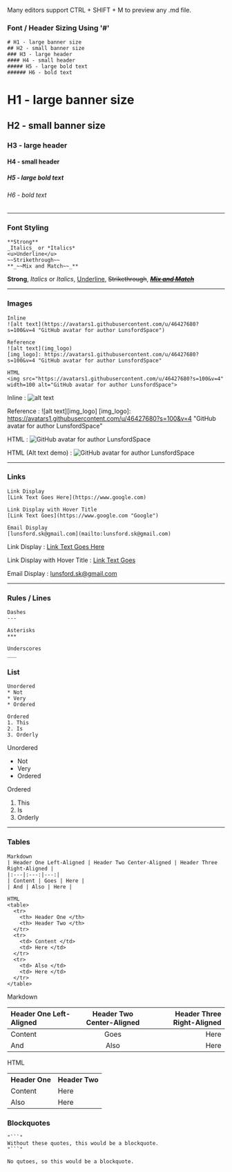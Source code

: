 Many editors support CTRL + SHIFT + M to preview any .md file.

### Font / Header Sizing Using '#'
```
# H1 - large banner size
## H2 - small banner size
### H3 - large header
#### H4 - small header
##### H5 - large bold text
###### H6 - bold text
```

# H1 - large banner size
## H2 - small banner size
### H3 - large header
#### H4 - small header
##### H5 - large bold text
###### H6 - bold text

---

### Font Styling
```
**Strong**
_Italics_ or *Italics*
<u>Underline</u>
~~Strikethrough~~
**_~~Mix and Match~~_**
```

**Strong**,
_Italics_ or *Italics*,
<u>Underline</u>,
~~Strikethrough~~,
<u>**_*~~Mix and Match~~*_**</u>

---

### Images
```
Inline
![alt text](https://avatars1.githubusercontent.com/u/46427680?s=100&v=4 "GitHub avatar for author LunsfordSpace")

Reference
![alt text](img_logo)
[img_logo]: https://avatars1.githubusercontent.com/u/46427680?s=100&v=4 "GitHub avatar for author LunsfordSpace"

HTML
<img src="https://avatars1.githubusercontent.com/u/46427680?s=100&v=4" width=100 alt="GitHub avatar for author LunsfordSpace">
```

Inline :
![alt text](https://avatars1.githubusercontent.com/u/46427680?s=100&v=4 "GitHub avatar for author LunsfordSpace")

Reference :
![alt text][img_logo]
[img_logo]: https://avatars1.githubusercontent.com/u/46427680?s=100&v=4 "GitHub avatar for author LunsfordSpace"

HTML :
<img src="https://avatars1.githubusercontent.com/u/46427680?s=100&v=4" alt="GitHub avatar for author LunsfordSpace">

HTML (Alt text demo) :
<img src="" alt="GitHub avatar for author LunsfordSpace">

---

### Links
```
Link Display
[Link Text Goes Here](https://www.google.com)

Link Display with Hover Title
[Link Text Goes](https://www.google.com "Google")

Email Display
[lunsford.sk@gmail.com](mailto:lunsford.sk@gmail.com)
```

Link Display :
[Link Text Goes Here](https://www.google.com)

Link Display with Hover Title :
[Link Text Goes](https://www.google.com "Google")

Email Display :
[lunsford.sk@gmail.com](mailto:lunsford.sk@gmail.com)

---

### Rules / Lines
```
Dashes
---

Asterisks
***

Underscores
___
```

### List
```
Unordered
* Not
* Very
* Ordered

Ordered
1. This
2. Is
3. Orderly
```

Unordered
* Not
* Very
* Ordered

Ordered
1. This
2. Is
3. Orderly

---

### Tables
```
Markdown
| Header One Left-Aligned | Header Two Center-Aligned | Header Three Right-Aligned |
|:---|:---:|---:|
| Content | Goes | Here |
| And | Also | Here |

HTML
<table>
  <tr>
    <th> Header One </th>
    <th> Header Two </th>
  </tr>
  <tr>
    <td> Content </td>
    <td> Here </td>
  </tr>
  <tr>
    <td> Also </td>
    <td> Here </td>
  </tr>
</table>
```

Markdown

| Header One Left-Aligned | Header Two Center-Aligned | Header Three Right-Aligned |
|:---|:---:|---:|
| Content | Goes | Here |
| And | Also | Here |

HTML
<table>
  <tr>
    <th> Header One </th>
    <th> Header Two </th>
  </tr>
  <tr>
    <td> Content </td>
    <td> Here </td>
  </tr>
  <tr>
    <td> Also </td>
    <td> Here </td>
  </tr>
</table>

### Blockquotes
```
"```"
Without these quotes, this would be a blockquote.
"```"
```

```
No qutoes, so this would be a blockquote.
```
